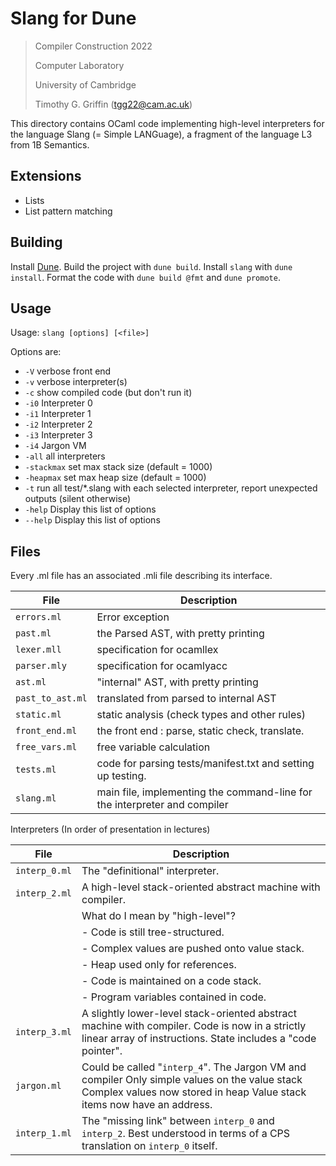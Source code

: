 # Slang for Dune

> Compiler Construction 2022
>
> Computer Laboratory
>
> University of Cambridge
>
> Timothy G. Griffin (tgg22@cam.ac.uk)

This directory contains OCaml code implementing high-level interpreters for the language Slang (= Simple LANGuage), a fragment of the language L3 from 1B Semantics.

## Extensions

- Lists
- List pattern matching

## Building

Install [Dune](https://dune-build). Build the project with `dune build`. Install `slang` with `dune install`. Format the code with `dune build @fmt` and `dune promote`.

## Usage

Usage: `slang [options] [<file>]`

Options are:

- `-V` verbose front end
- `-v` verbose interpreter(s)
- `-c` show compiled code (but don't run it)
- `-i0` Interpreter 0
- `-i1` Interpreter 1
- `-i2` Interpreter 2
- `-i3` Interpreter 3
- `-i4` Jargon VM
- `-all` all interpreters
- `-stackmax` set max stack size (default = 1000)
- `-heapmax` set max heap size (default = 1000)
- `-t` run all test/*.slang with each selected interpreter, report unexpected outputs (silent otherwise)
- `-help` Display this list of options
- `--help` Display this list of options

## Files

Every .ml file has an associated .mli file describing its interface.

| File             | Description                                                               |
| ---------------- | ------------------------------------------------------------------------- |
| `errors.ml`      | Error exception                                                           |
| `past.ml`        | the Parsed AST, with pretty printing                                      |
| `lexer.mll`      | specification for ocamllex                                                |
| `parser.mly`     | specification for ocamlyacc                                               |
| `ast.ml`         | "internal" AST, with pretty printing                                      |
| `past_to_ast.ml` | translated from parsed to internal AST                                    |
| `static.ml`      | static analysis (check types and other rules)                             |
| `front_end.ml`   | the front end : parse, static check, translate.                           |
| `free_vars.ml`   | free variable calculation                                                 |
| `tests.ml`       | code for parsing tests/manifest.txt and setting up testing.               |
| `slang.ml`       | main file, implementing the command-line for the interpreter and compiler |

Interpreters (In order of presentation in lectures)


| File          | Description                                                                                                                                                             |
| ------------- | ----------------------------------------------------------------------------------------------------------------------------------------------------------------------- |
| `interp_0.ml` | The "definitional" interpreter.                                                                                                                                         |
| `interp_2.ml` | A high-level stack-oriented abstract machine with compiler.                                                                                                             |
|               | What do I mean by "high-level"?                                                                                                                                         |
|               | - Code is still tree-structured.                                                                                                                                        |
|               | - Complex values are pushed onto value stack.                                                                                                                           |
|               | - Heap used only for references.                                                                                                                                        |
|               | - Code is maintained on a code stack.                                                                                                                                   |
|               | - Program variables contained in code.                                                                                                                                  |
| `interp_3.ml` | A slightly lower-level stack-oriented abstract machine with compiler. Code is now in a strictly linear array of instructions. State includes a "code pointer".          |
| `jargon.ml`   | Could be called "`interp_4`". The Jargon VM and compiler Only simple values on the value stack Complex values now stored in heap Value stack items now have an address. |
| `interp_1.ml` | The "missing link" between `interp_0` and `interp_2`.  Best understood in terms of a CPS translation on `interp_0` itself.                                              |
